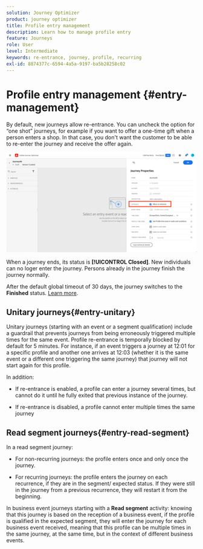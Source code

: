 ```yaml
---
solution: Journey Optimizer
product: journey optimizer
title: Profile entry management
description: Learn how to manage profile entry
feature: Journeys
role: User
level: Intermediate
keywords: re-entrance, journey, profile, recurring
exl-id: 8874377c-6594-4a5a-9197-ba5b28258c02
---
```

# Profile entry management {#entry-management}

By default, new journeys allow re-entrance. You can uncheck the option for “one shot” journeys, for example if you want to offer a one-time gift when a person enters a shop. In that case, you don't want the customer to be able to re-enter the journey and receive the offer again.

![](assets/journey-re-entrance.png)

When a journey ends, its status is **[!UICONTROL Closed]**. New individuals can no loger enter the journey. Persons already in the journey finish the journey normally.

After the default global timeout of 30 days, the journey switches to the **Finished** status.  [Learn more](journey-gs.md#global_timeout).


## Unitary journeys{#entry-unitary}

Unitary journeys (starting with an event or a segment qualification) include a guardrail that prevents journeys from being erroneously triggered multiple times for the same event. Profile re-entrance is temporally blocked by default for 5 minutes. For instance, if an event triggers a journey at 12:01 for a specific profile and another one arrives at 12:03 (whether it is the same event or a different one triggering the same journey) that journey will not start again for this profile.

In addition:

* If re-entrance is enabled, a profile can enter a journey several times, but cannot do it until he fully exited that previous instance of the journey.

* If re-entrance is disabled, a profile cannot enter multiple times the same journey

## Read segment journeys{#entry-read-segment}

In a read segment journey:

* For non-recurring journeys: the profile enters once and only once the journey.

* For recurring journeys: the profile enters the journey on each recurrence, if they are in the segment/ expected status. If they were still in the journey from a previous recurrence, they will restart it from the beginning.

In business event journeys starting with a **Read segment** activity: knowing that this journey is based on the reception of a business event, if the profile is qualified in the expected segment, they will enter the journey for each business event received, meaning that this profile can be multiple times in the same journey, at the same time, but in the context of different business events.